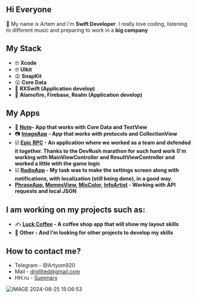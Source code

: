 ## Hi Everyone
👋 My name is Artem and i'm **Swift Developer**. I really love coding, listening to different music and preparing to work in a **big company** 

## My Stack

- 🤓 **Xcode** 
- 🤓 **UIkit**
- 😮 **SnapKit**
- 😮 **Core Data**
- 🫣 **RXSwift (Application develop)**
- 🫣 **Alamofire, Firebase, Realm (Application develop)**

## My Apps

- 📔 **[Note](https://github.com/Drollllted/Note)- App that works with Core Data and TextView**
- 📷 **[ImageApp](https://github.com/Drollllted/ImageApp) - App that works with protocols and CollectionView**
- ☑️ **[Epic RPC](https://github.com/realeti/EpicRPS) - An application where we worked as a team and defended it together. Thanks to the DevRush marathon for such hard work (I'm working with MainViewController and ResultViewController and worked a little with the game logic**
- ☑️ **[RadioApp](https://github.com/Bruzya/RadioApp) - My task was to make the settings screen along with notifications, with localization (still being done), in a good way.**
- **[PhraseApp](https://github.com/Drollllted/PhraseApp), [MemesView](https://github.com/Drollllted/MemesSearch), [MixColor](https://github.com/Drollllted/MixColor), [InfoArtist](https://github.com/Drollllted/InfoArtist) - Working with API requests and local JSON**

## I am working on my projects such as:
- ✍️ **[Luck Coffee](https://github.com/Drollllted/LuckCoffee) - A coffee shop app that will show my layout skills**
- 🫣 **Other - And I’m looking for other projects to develop my skills**

## How to contact me?

- Telegram - @Artyom920
- Mail - drolllted@gmail.com
- HH.ru - [Summary](https://spb.hh.ru/resume/bf2f3967ff0cd9327f0039ed1f426d61783072)


![IMAGE 2024-08-25 15:06:53](https://github.com/user-attachments/assets/d94d0ead-78af-495e-88cd-ea0c10716af3)


